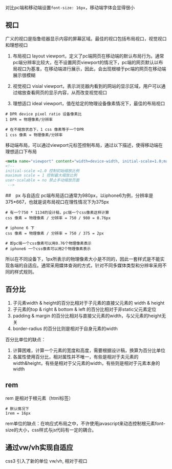 
对比pc端和移动端设置`font-size: 16px`，移动端字体会显得很小


## 视口
广义的视口是指鲁缆器显示内容的屏幕区域。最佳的视口包括布局视口，视觉视口和理想视口

1. 布局视口 layout viewport，定义了pc端网页在移动端的默认布局行为。通常pc端分辨率比较大，在不设置网页viewport的情况下，pc端的网页默认以布局视口为基准，在移动端进行展示，因此，会出现根植于pc端的网页在移动端展示很模糊

2. 视觉视口 visial viewport，表示浏览器内看到的网站的显示区域，用户可以通过缩放查看网页的显示内容，从而改变视觉视口

3. 理想适口 ideal viewport，值在给定的物理设备像素情况下，最佳的布局视口


```shell
# DPR device pixel ratio 设备像素比
1 DPR = 物理像素/分辨率

# 在不缩放状态下，1 css 像素等于一个DPR
1 css 像素 = 物理像素/分辨率
```

移动端布局，可以通过viewport元标签控制布局，通过以下描述，使得移动端在理想适口下布局

```html
<meta name="viewport" content="width=device-width, initial-scale=1.0;maximum-scale=1;user-scalable=no">
<!-- 
initial-scale =1.0 控制初始缩放比例
maximum scale = 1 控制最大缩放比例
user-scalable = no 禁止手动缩放页面
 -->
```

##　px 与自适应
pc端布局适口通常为980px，以iphone6为例，分辨率是375*667，也就是说布局视口在理性情况下为375px

```shell
# 有一个750 * 1134的设计稿，pc端一个css像素这样计算
css 像素 = 物理像素 / 分辨率 = 750 / 980 = 0.76px

# iphone 6 下
css 像素 = 物理像素 / 分辨率 = 750 / 375 = 2px

# 即pc端一个css像素可以用0.76个物理像素表示
# iphone6 一个css像素可以用2个物理像素表示
```

所以在不同设备下，1px所表示的物理像素大小是不同的，因此一套样式是不能实现各端的自适应。通常采用媒体查询的方式，针对不同多媒体类型和分辨率采用不同的样式规则。


## 百分比
1. 子元素width & height的百分比相对于子元素的直接父元素的 width & height
2. 子元素的top & right & bottom & left 的百分比相对于非static父元素定位
3. padding & margin 的百分比相对与直接父元素的width，与父元素的height无关
4. border-radius 的百分比则是相对于自身元素的width

百分比单位的缺点：
1. 计算困难，计算一个元素的宽度和高度，需要根据设计稿，换算为百分比单位
2. 各属性使用百分比，相对属性并不唯一，有些是相对于夫元素的width&height，有些是相对于父元素的width，有些则是相对于元素本身的width

## rem
rem 是相对于根元素（html标签）

```shell
# 默认情况下
1rem = 16px
```

rem单位的缺点：在响应式布局之中，不许使用javascript来动态控制根元素font-size的大小，css样式与js代码有一定的耦合。

## 通过vw/vh实现自适应
css3 引入了新的单位 vw/vh, 相对于视口